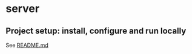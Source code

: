 # server

## Project setup: install, configure and run locally
See [README.md](https://github.com/mafrego/docs-oshwapp#oshw-web-app)